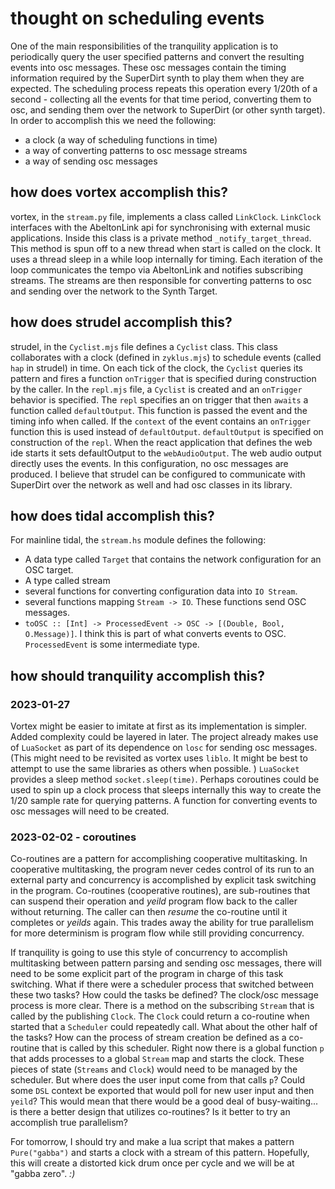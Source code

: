 # thought on scheduling events

One of the main responsibilities of the tranquility application is to periodically query the user specified patterns and convert the resulting events into osc messages. These osc messages contain the timing information required by the SuperDirt synth to play them when they are expected. The scheduling process repeats this operation every 1/20th of a second - collecting all the events for that time period, converting them to osc, and sending them over the network to SuperDirt (or other synth target). In order to accomplish this we need the following:
- a clock (a way of scheduling functions in time)
- a way of converting patterns to osc message streams
- a way of sending osc messages

## how does vortex accomplish this?
vortex, in the `stream.py` file, implements a class called `LinkClock`. `LinkClock` interfaces with the AbeltonLink api for synchronising with external music applications. Inside this class is a private method `_notify_target_thread`. This method is spun off to a new thread when start is called on the clock. It uses a thread sleep in a while loop internally for timing. Each iteration of the loop communicates the tempo via AbeltonLink and notifies subscribing streams. The streams are then responsible for converting patterns to osc and sending over the network to the Synth Target.

## how does strudel accomplish this?
strudel, in the `Cyclist.mjs` file defines a `Cyclist` class. This class collaborates with a clock (defined in `zyklus.mjs`) to schedule events (called `hap` in strudel) in time. On each tick of the clock, the `Cyclist` queries its pattern and fires a function `onTrigger` that is specified during construction by the caller. In the `repl.mjs` file, a `Cyclist` is created and an `onTrigger` behavior is specified. The `repl` specifies an on trigger that then `awaits` a function called `defaultOutput`. This function is passed the event and the timing info when called. If the `context` of the event contains an `onTrigger` function this is used instead of `defaultOutput`. `defaultOutput` is specified on construction of the `repl`. When the react application that defines the web ide starts it sets defaultOutput to the `webAudioOutput`. The web audio output directly uses the events. In this configuration, no osc messages are produced. I believe that strudel can be configured to communicate with SuperDirt over the network as well and had osc classes in its library.

## how does tidal accomplish this?
For mainline tidal, the `stream.hs` module defines the following:
- A data type called `Target` that contains the network configuration for an OSC target.
- A type called stream
- several functions for converting configuration data into `IO Stream`.
- several functions mapping `Stream -> IO`. These functions send OSC messages.
- `toOSC :: [Int] -> ProcessedEvent -> OSC -> [(Double, Bool, O.Message)]`. I think this is part of what converts events to OSC. `ProcessedEvent` is some intermediate type.

## how should tranquility accomplish this?
### 2023-01-27
Vortex might be easier to imitate at first as its implementation is simpler. Added complexity could be layered in later. The project already makes use of `LuaSocket` as part of its dependence on `losc` for sending osc messages. (This might need to be revisited as vortex uses `liblo`. It might be best to attempt to use the same libraries as others when possible. ) `LuaSocket` provides a sleep method `socket.sleep(time)`. Perhaps coroutines could be used to spin up a clock process that sleeps internally this way to create the 1/20 sample rate for querying patterns. A function for converting events to osc messages will need to be created.

### 2023-02-02 - coroutines

Co-routines are a pattern for accomplishing cooperative multitasking. In cooperative multitasking, the program never cedes control of its run to an external party and concurrency is accomplished by explicit task switching in the program. Co-routines (cooperative routines), are sub-routines that can suspend their operation and *yeild* program flow back to the caller without returning. The caller can then *resume* the co-routine until it completes or *yeilds* again. This trades away the ability for true parallelism for more determinism is program flow while still providing concurrency.

If tranquility is going to use this style of concurrency to accomplish multitasking between pattern parsing and sending osc messages, there will need to be some explicit part of the program in charge of this task switching. What if there were a scheduler process that switched between these two tasks? How could the tasks be defined? The clock/osc message process is more clear. There is a method on the subscribing `Stream` that is called by the publishing `Clock`. The `Clock` could return a co-routine when started that a `Scheduler` could repeatedly call. What about the other half of the tasks? How can the process of stream creation be defined as a co-routine that is called by this scheduler. Right now there is a global function `p` that adds processes to a global `Stream` map and starts the clock. These pieces of state (`Streams` and `Clock`) would need to be managed by the scheduler. But where does the user input come from that calls `p`? Could some `DSL` context be exported that would poll for new user input and then `yeild`? This would mean that there would be a good deal of busy-waiting... is there a better design that utilizes co-routines? Is it better to try an accomplish true parallelism?

For tomorrow, I should try and make a lua script that makes a pattern `Pure("gabba")` and starts a clock with a stream of this pattern. Hopefully, this will create a distorted kick drum once per cycle and we will be at "gabba zero". *:)*
